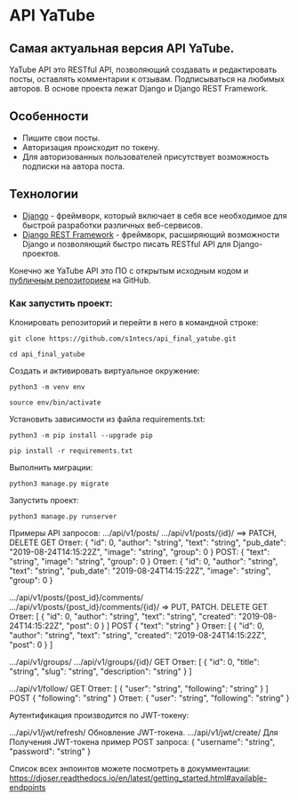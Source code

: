 # API YaTube

## Самая актуальная версия API YaTube.

YaTube API это RESTful API, позволяющий создавать и редактировать посты, оставлять комментарии к отзывам.
Подписываться на любимых авторов. 
В основе проекта лежат Django и Django REST Framework.

## Особенности

- Пишите свои посты.
- Авторизация происходит по токену. 
- Для авторизованных пользователей присутствует возможность подписки на автора поста.

## Технологии

- [Django](https://github.com/django/django) - фреймворк, который включает в себя все необходимое для быстрой разработки
  различных веб-сервисов.
- [Django REST Framework](https://www.django-rest-framework.org/) - фреймворк, расширяющий возможности Django и
  позволяющий быстро писать RESTful API для Django-проектов.

Конечно же YaTube API это ПО с открытым исходным кодом и [публичным репозиторием](https://github.com/sintecs/api_final_yatube)
на GitHub.
### Как запустить проект:

Клонировать репозиторий и перейти в него в командной строке:

```
git clone https://github.com/s1ntecs/api_final_yatube.git
```

```
cd api_final_yatube
```

Cоздать и активировать виртуальное окружение:

```
python3 -m venv env
```

```
source env/bin/activate
```

Установить зависимости из файла requirements.txt:

```
python3 -m pip install --upgrade pip
```

```
pip install -r requirements.txt
```

Выполнить миграции:

```
python3 manage.py migrate
```

Запустить проект:

```
python3 manage.py runserver
```
Примеры API запросов:
.../api/v1/posts/ .../api/v1/posts/{id}/ ==> PATCH, DELETE
GET
Ответ:
        {
        "id": 0,
        "author": "string",
        "text": "string",
        "pub_date": "2019-08-24T14:15:22Z",
        "image": "string",
        "group": 0
        }
POST: 
        {
        "text": "string",
        "image": "string",
        "group": 0
        }
Ответ:
        {
        "id": 0,
        "author": "string",
        "text": "string",
        "pub_date": "2019-08-24T14:15:22Z",
        "image": "string",
        "group": 0
        }

.../api/v1/posts/{post_id}/comments/ .../api/v1/posts/{post_id}/comments/{id}/ => PUT, PATCH. DELETE
GET
Ответ:
        [
        {
            "id": 0,
            "author": "string",
            "text": "string",
            "created": "2019-08-24T14:15:22Z",
            "post": 0
        }
        ]
POST
    {
    "text": "string"
    }
Ответ:
        [
        {
            "id": 0,
            "author": "string",
            "text": "string",
            "created": "2019-08-24T14:15:22Z",
            "post": 0
        }
        ]

.../api/v1/groups/ .../api/v1/groups/{id}/
GET
Ответ:
        [
        {
            "id": 0,
            "title": "string",
            "slug": "string",
            "description": "string"
        }
        ]

.../api/v1/follow/
GET
Ответ:
        [
        {
        "user": "string",
        "following": "string"
        }
        ]
POST
        {
        "following": "string"
        }
Ответ:
        {
        "user": "string",
        "following": "string"
        }

Аутентификация производится по JWT-токену:

.../api/v1/jwt/refresh/ Обновление JWT-токена.
.../api/v1/jwt/create/ Для Получения  JWT-токена
пример POST запроса:
        {
        "username": "string",
        "password": "string"
        }

Список всех энпоинтов можете посмотреть в докумментации: 
https://djoser.readthedocs.io/en/latest/getting_started.html#available-endpoints
